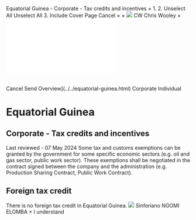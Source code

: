 Equatorial Guinea - Corporate - Tax credits and incentives
×
1.
2.
Unselect All
Unselect All
3.
Include Cover Page
Cancel
×
×
![](../../-/media/world-wide-tax-summaries/attachments/global---chris-wooley.ashx%3Frev=ac5e5f3223b34096b1afc2a6009c7320&revision=ac5e5f32-23b3-4096-b1af-c2a6009c7320&hash=859B7ADC84DC2CBEC9760E9E6EE7DE6D0A8BFCDF)
CW
Chris Wooley
×
![](tax-credits-and-incentives.html)
######
Cancel
Send
Overview](../../equatorial-guinea.html)
Corporate
Individual
# Equatorial Guinea
## Corporate - Tax credits and incentives
Last reviewed - 07 May 2024
Some tax and customs exemptions can be granted by the government for some specific economic sectors (e.g. oil and gas sector, public work sector). These exemptions shall be negotiated in the contract signed between the company and the administration (e.g. Production Sharing Contract, Public Work Contract).
## Foreign tax credit
There is no foreign tax credit in Equatorial Guinea.
![](../../-/media/world-wide-tax-summaries/attachments/equatorial-guinea---sinforiano_ngomi_elomba.ashx%3Frev=8e05dbad0df64cdc817b33291d463fd9&revision=8e05dbad-0df6-4cdc-817b-33291d463fd9&hash=BF8C47AFBAD6B394F7A626B1B064D3426CEA47A3)
Sinforiano NGOMI ELOMBA
×
I understand